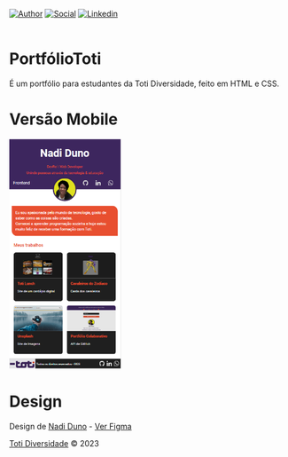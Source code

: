 [![Author](https://img.shields.io/badge/Dev-Nadi%20Duno-blueviolet%20)](https://portfolio-nadi.vercel.app/)
[![Social](https://img.shields.io/twitter/follow/nadiduno?label=%40nadiduno&style=social)](https://twitter.com/nadiduno)
[![Linkedin](https://img.shields.io/badge/in-Nadi%20Duno-blue)](https://www.linkedin.com/in/nadiduno/)
<br />
<br />

# PortfólioToti

É um portfólio para estudantes da Toti Diversidade, feito em HTML e CSS.

# Versão Mobile

<div>
  <img 
    alt="Captura de pantalla do aplicativo, é um portfólio que tem a foto, dados pessoais e principais trabalhos, as cores que ressaltam é o roxo e laranja"
    src="https://raw.githubusercontent.com/nadiduno/portfoliototi/main/.github/imgApp.png" 
    width="40%"
  >
  <br />
</div>



# Design

Design de  [Nadi Duno](https://www.linkedin.com/in/nadiduno/) - [Ver Figma](https://bit.ly/3QMRwxs)

[Toti Diversidade](https://totidiversidade.com.br/) © 2023


